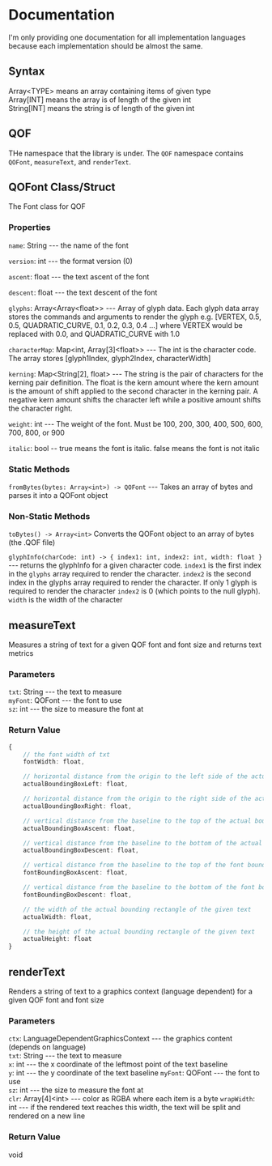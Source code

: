 # Documentation
I'm only providing one documentation for all implementation languages because each implementation should be almost the same.

## Syntax
Array\<TYPE> means an array containing items of given type  
Array[INT] means the array is of length of the given int  
String[INT] means the string is of length of the given int  

## QOF
THe namespace that the library is under. The `QOF` namespace contains `QOFont`, `measureText`, and `renderText`.

## QOFont Class/Struct
The Font class for QOF
### Properties
`name`: String --- the name of the font  

`version`: int --- the format version (0)  

`ascent`: float --- the text ascent of the font  

`descent`: float --- the text descent of the font  

`glyphs`: Array\<Array\<float>> --- Array of glyph data. Each glyph data array stores the commands and arguments to render the glyph e.g. [VERTEX, 0.5, 0.5, QUADRATIC_CURVE, 0.1, 0.2, 0.3, 0.4 ...] where VERTEX would be replaced with 0.0, and QUADRATIC_CURVE with 1.0  

`characterMap`: Map\<int, Array[3]\<float>> --- The int is the character code. The array stores [glyph1Index, glyph2Index, characterWidth]  

`kerning`: Map\<String[2], float> --- The string is the pair of characters for the kerning pair definition. The float is the kern amount where the kern amount is the amount of shift applied to the second character in the kerning pair. A negative kern amount shifts the character left while a positive amount shifts the character right.  

`weight`: int --- The weight of the font. Must be 100, 200, 300, 400, 500, 600, 700, 800, or 900  

`italic`: bool -- true means the font is italic. false means the font is not italic

### Static Methods
`fromBytes(bytes: Array<int>) -> QOFont` --- Takes an array of bytes and parses it into a QOFont object

### Non-Static Methods
`toBytes() -> Array<int>` Converts the QOFont object to an array of bytes (the .QOF file)  

`glyphInfo(charCode: int) -> { index1: int, index2: int, width: float }` --- returns the glyphInfo for a given character code. `index1` is the first index in the `glyphs` array required to render the character. `index2` is the second index in the glyphs array required to render the character. If only 1 glyph is required to render the character `index2` is 0 (which points to the null glyph). `width` is the width of the character

## measureText
Measures a string of text for a given QOF font and font size and returns text metrics
### Parameters
`txt`: String --- the text to measure  
`myFont`: QOFont --- the font to use  
`sz`: int --- the size to measure the font at  

### Return Value
```ts
{
    // the font width of txt
    fontWidth: float,

    // horizontal distance from the origin to the left side of the actual bounding rectangle of the given text in pixels; positive numbers indicating a distance going left from the origin.
    actualBoundingBoxLeft: float,

    // horizontal distance from the origin to the right side of the actual bounding rectangle of the given text in pixels.
    actualBoundingBoxRight: float,

    // vertical distance from the baseline to the top of the actual bounding rectangle of the given text
    actualBoundingBoxAscent: float,

    // vertical distance from the baseline to the bottom of the actual bounding rectangle of the given text
    actualBoundingBoxDescent: float,

    // vertical distance from the baseline to the top of the font bounding rectangle of the given text
    fontBoundingBoxAscent: float,

    // vertical distance from the baseline to the bottom of the font bounding rectangle of the given text
    fontBoundingBoxDescent: float,

    // the width of the actual bounding rectangle of the given text
    actualWidth: float,

    // the height of the actual bounding rectangle of the given text
    actualHeight: float
}
```

## renderText
Renders a string of text to a graphics context (language dependent) for a given QOF font and font size

### Parameters
`ctx`: LanguageDependentGraphicsContext --- the graphics content (depends on language)  
`txt`: String --- the text to measure  
`x`: int --- the x coordinate of the leftmost point of the text baseline  
`y`: int --- the y coordinate of the text baseline
`myFont`: QOFont --- the font to use  
`sz`: int --- the size to measure the font at  
`clr`: Array[4]\<int> --- color as RGBA where each item is a byte
`wrapWidth`: int --- if the rendered text reaches this width, the text will be split and rendered on a new line

### Return Value
void
